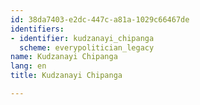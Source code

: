 ```yaml
---
id: 38da7403-e2dc-447c-a81a-1029c66467de
identifiers:
- identifier: kudzanayi_chipanga
  scheme: everypolitician_legacy
name: Kudzanayi Chipanga
lang: en
title: Kudzanayi Chipanga

---
```

